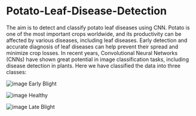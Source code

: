 # Potato-Leaf-Disease-Detection
The aim is to detect and classify potato leaf diseases using CNN. Potato is one of the most important crops worldwide, and its productivity can be affected by various diseases, including leaf diseases. Early detection and accurate diagnosis of leaf diseases can help prevent their spread and minimize crop losses. In recent years, Convolutional Neural Networks (CNNs) have shown great potential in image classification tasks, including disease detection in plants. Here we have classified the data into three classes:

![image](https://github.com/user-attachments/assets/fead7715-3fea-46b7-8cf2-89cd572f5bf4)
Early Blight

![image](https://github.com/user-attachments/assets/d3f2d9ba-66fc-4d49-8521-eb7891e91d68)
Healthy

![image](https://github.com/user-attachments/assets/ea5eb442-f30b-4ffd-bc0a-afae9142437e)
Late Blight



